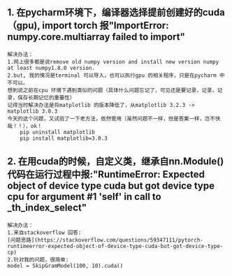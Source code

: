 ## 1. 在pycharm环境下，编译器选择提前创建好的cuda（gpu), import torch 报"ImportError: numpy.core.multiarray failed to import"
	解决办法：     
	1.网上很多都是说remove old numpy version and install new version numpy at least numpy1.8.0 version.  
	2.but, 我的情况是terminal 可以导入，也可以执行gpu 的相关程序，只是在pycharm 中不可以。  
	想到说之前在cpu 环境下遇到类似的问题（具体什么问题忘记了，可见还是要记录，记录，记录，保存长期记忆的重要性）  
	记得当时解决办法是将matplotlib 的版本降低了，从matplotlib 3.2.3 -> matplotlib 3.0.3   
	今天的这个问题，又试验了一下老方法，依然管用（虽然问题不一样，但是答案一样，岂不快哉！！），ok！  
		pip uninstall matplotlib  
		pip install matplotlib=3.0.3  


## 2. 在用cuda的时候，自定义类，继承自nn.Module() 代码在运行过程中报:"RuntimeError: Expected object of device type cuda but got device type cpu for argument #1 'self' in call to _th_index_select"  
	解决办法：  
	1.来自stackoverflow 回答:     
	[问题思路](https://stackoverflow.com/questions/59347111/pytorch-runtimeerror-expected-object-of-device-type-cuda-but-got-device-type-cp)  
	2.针对我的问题，很简单:   
	model = SkipGramModel(100, 10).cuda()  
